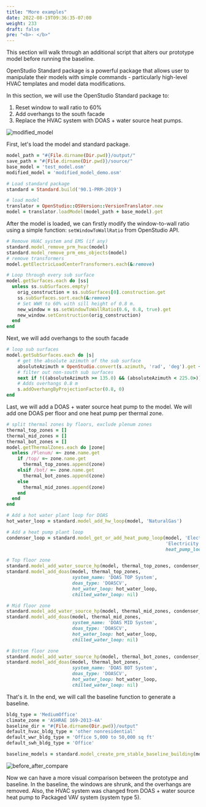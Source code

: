 ```yaml
---
title: "More examples"
date: 2022-08-19T09:36:35-07:00
weight: 233
draft: false
pre: "<b>- </b>"
---
```


This section will walk through an additional script that alters our prototype model before running the baseline.

OpenStudio Standard package is a powerful package that allows user to manipulate their models with simple commands - particularly high-level HVAC templates and model data modifications.

In this section, we will use the OpenStudio Standard package to:

1. Reset window to wall ratio to 60%
2. Add overhangs to the south facade
3. Replace the HVAC system with DOAS + water source heat pumps.

![modified_model](/BEM-for-PRM/get_start/quick_start/image/modified_model_image.PNG?width=800px&classes=border)

First, let's load the model and standard package.

```ruby
model_path = "#{File.dirname(Dir.pwd)}/output/"
save_path = "#{File.dirname(Dir.pwd)}/source/"
base_model = 'test_model.osm'
modified_model = 'modified_model_demo.osm'

# Load standard package
standard = Standard.build('90.1-PRM-2019')

# load model
translator = OpenStudio::OSVersion::VersionTranslator.new
model = translator.loadModel(model_path + base_model).get
```

After the model is loaded, we can firstly modify the window-to-wall ratio using a simple function: `setWindowToWallRatio` from OpenStudio API.

```ruby
# Remove HVAC system and EMS (if any)
standard.model_remove_prm_hvac(model)
standard.model_remove_prm_ems_objects(model)
# remove transformers
model.getElectricLoadCenterTransformers.each(&:remove)

# Loop through every sub surface
model.getSurfaces.each do |ss|
  unless ss.subSurfaces.empty?
    orig_construction = ss.subSurfaces[0].construction.get
    ss.subSurfaces.sort.each(&:remove)
    # Set WWR to 60% with sill height of 0.8 m.
    new_window = ss.setWindowToWallRatio(0.6, 0.8, true).get
    new_window.setConstruction(orig_construction)
  end
end
```

Next, we will add overhangs to the south facade

```ruby
# loop sub surfaces
model.getSubSurfaces.each do |s|
    # get the absolute azimuth of the sub surface
    absoluteAzimuth = OpenStudio.convert(s.azimuth, 'rad', 'deg').get + s.space.get.directionofRelativeNorth + model.getBuilding.northAxis
    # filter out non-south sub surfaces
    next if !((absoluteAzimuth >= 135.0) && (absoluteAzimuth < 225.0>))
    # Adds overhangs 0.8 m
    s.addOverhangByProjectionFactor(0.8, 0)
end
```

Last, we will add a DOAS + water source heat pump to the model. We will add one DOAS per floor and one heat pump per thermal zone.

```ruby
# split thermal zones by floors, exclude plenum zones
thermal_top_zones = []
thermal_mid_zones = []
thermal_bot_zones = []
model.getThermalZones.each do |zone|
  unless /Plenum/ =~ zone.name.get
    if /top/ =~ zone.name.get
      thermal_top_zones.append(zone)
    elsif /bot/ =~ zone.name.get
      thermal_bot_zones.append(zone)
    else
      thermal_mid_zones.append(zone)
    end
  end
end

# Add a hot water plant loop for DOAS
hot_water_loop = standard.model_add_hw_loop(model, 'NaturalGas')

# Add a heat pump plant loop
condenser_loop = standard.model_get_or_add_heat_pump_loop(model, 'Electricity',
                                                          'Electricity',
                                                          heat_pump_loop_cooling_type: 'CoolingTower')

# Top floor zone
standard.model_add_water_source_hp(model, thermal_top_zones, condenser_loop, ventilation: true)
standard.model_add_doas(model, thermal_top_zones,
                        system_name: 'DOAS TOP System',
                        doas_type: 'DOASCV',
                        hot_water_loop: hot_water_loop,
                        chilled_water_loop: nil)

# Mid floor zone
standard.model_add_water_source_hp(model, thermal_mid_zones, condenser_loop, ventilation: true)
standard.model_add_doas(model, thermal_mid_zones,
                        system_name: 'DOAS MID System',
                        doas_type: 'DOASCV',
                        hot_water_loop: hot_water_loop,
                        chilled_water_loop: nil)

# Bottom floor zone
standard.model_add_water_source_hp(model, thermal_bot_zones, condenser_loop, ventilation: true)
standard.model_add_doas(model, thermal_bot_zones,
                        system_name: 'DOAS BOT System',
                        doas_type: 'DOASCV',
                        hot_water_loop: hot_water_loop,
                        chilled_water_loop: nil)
```

That's it. In the end, we will call the baseline function to generate a baseline.

```ruby
bldg_type = 'MediumOffice'
climate_zone = 'ASHRAE 169-2013-4A'
baseline_dir = "#{File.dirname(Dir.pwd)}/output"
default_hvac_bldg_type = 'other nonresidential'
default_wwr_bldg_type = 'Office 5,000 to 50,000 sq ft'
default_swh_bldg_type = 'Office'

baseline_models = standard.model_create_prm_stable_baseline_building(model, bldg_type, climate_zone, default_hvac_bldg_type, default_wwr_bldg_type, default_swh_bldg_type, nil, baseline_dir, run_all_orients=false, unmet_load_hours_check=true, debug=false)
```

![before_after_compare](/BEM-for-PRM/get_start/quick_start/image/before_after_comparison.PNG?width=600px&classes=border)

Now we can have a more visual comparison between the prototype and baseline. In the baseline, the windows are shrunk, and the overhangs are removed. Also, the HVAC system was changed from DOAS + water source heat pump to Packaged VAV system (system type 5).
